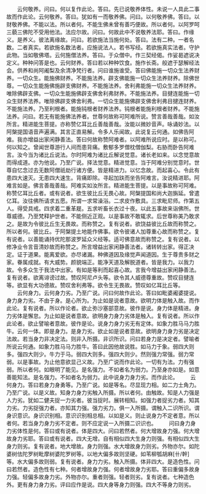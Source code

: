 <!-- { "loadSidebar": true } -->
　　云何敬养。问曰。何以复作此论。答曰。先已说敬养体性。未说一人具此二事故而作此论。云何敬养。答曰。犹如有一而敬养佛。问曰。以何敬养佛。答曰。以财敬养佛。不能以法。所以者何。不能生佛未曾有善巧便故。所以者何。以阿罗呵三藐三佛陀不受用他法。法应尔故。问曰。何故此中不说敬养法耶。答曰。作缘义。是养义。彼法离缘故。问曰。若欲施法当施何处。答曰。法有二种。一者名数。二者真实。若欲施名数法者。应施说法人。若书写经。若欲施真实法者。守护此物。当如敬佛塔。云何施僧法养。答曰。于众僧中。作三契经偈。作娑曷遮说决定义。种种问答是也。云何财养。答曰若以种种饮食。施作长斋。般遮于瑟解经法会。供养和尚阿阇梨及余清净梵行者。问曰谁施谁受。答曰佛能施一切众生法养财养。一切众生。能施佛财养。不能施法养。辟支佛能施一切众生法养财养。除佛世尊。一切众生能施佛施辟支佛财养。不能施法养。舍利弗能施一切众生法养财养。唯除佛辟支佛。一切众生能施佛辟支佛舍利弗财养。不能施法养。目揵连能施一切众生财养法养。唯除佛辟支佛舍利弗。一切众生能施佛辟支佛舍利弗目揵连财养。不能施法养。乃至利根者。能施钝根者财养法养。钝根者能施利根者财养。不能施法养。问曰。若无有能施佛法养者。世尊何故称可阿难所说。赞言善哉善哉。如汝所言。精进能生菩提。亦称赞亿耳比丘善哉善哉。汝能以微妙音声。咏诵妙法。以阿槃提国语音声遍满。其言正直易解。令多人乐闻故。此说复云何通。如佛告阿难。我亦增益出家闲静善法。答曰何故称赞阿难者。以阿难所说应时。是以称可。何以知之。曾闻世尊游行人间而患背痛。敷郁多罗僧枕僧伽梨。右胁而卧告阿难言。汝今当为诸比丘说法。尔时阿难为诸比丘解说觉意。诸长老如来。以念觉意故而得成道。亦为他说。乃至广说。择法觉意。精进觉意。当于阿难分别觉意时。世尊自忆念过去无数阿僧祇劫行诸方便。皆是精进力。以忆念故。而起喜心。令此有患四大速灭。无患四大速生。背痛即除。寻起加趺而坐告阿难言。汝说精进耶。阿难言如是。佛言善哉善哉。阿难实如汝所言。精进能生菩提。以是事故称可阿难。称赞亿耳比丘者。或有说者。欲生彼比丘无畏心故。阿槃提国和尚大迦旃延。曾遣亿耳。汝往佛所请求五愿。所谓一求常澡浴。二求皮作敷具。三求毗尼师。作第五人。得受具戒。四求着二重革屣。五求听畜长衣过十夜。以此五事故来诣佛所。世尊威德。乃至梵释护世者。不能侧近正观。以是事故不敢辄求。后世尊称美乃敢求之。是故为令彼比丘生无畏故。而称赞之。复有说者。欲饶益彼比丘故而称赞之。所以者何。彼比丘。于阿槃提土地能作佛事。欲令彼诸人加尊重心故而称赞之。复有说者。以善能诵持优陀那波罗延众义经等。适可佛意故而称赞之。复有说者。以修净业令言音清妙故而称赞之。所言增益出家闲静善法者。诸转转出家。得正决定。证于道果。能离爱欲。亦尽诸漏。种佛道因及缘觉声闻道因。生于尊贵多财之家。眷属成就。有大威势。颜貌端正。能净天道及解脱道者。皆是我力。以我力故。令多众生于我法中出家。有如是等利而起喜心故。言我今增益出家闲静善法。复有说者。欲离诽谤过故。赞叹阿尼卢头等。欲令其人威德尊重故。赞叹目揵连等。欲显有大功德故。赞叹舍利弗等。欲令生无畏故。赞叹如亿耳比丘等。
　　云何身力。云何身力劣。乃至广说。问曰何故作此论。答曰如毗婆阇婆提说。身力身力劣。不由于身。是心所为。为止如是说者意故。欲明力体是触入故。而作此论。复有说者。所以作论者。欲止弥沙塞部意故。彼作是说。身力体是精进。身力劣体是懈怠。为止如是说者意故。欲明身力身力劣体是触入。复有说者。所以作此论者。欲止譬喻者意故。彼作是论。说身力身力劣无有定体。如象力胜马马力胜牛。云何一体。即是身力。是身力劣。欲止如是说者意故。欲明身力身力劣是决定法故。若当身力非决定法。则非入所摄。非识所识。问曰若身力是决定者。譬喻者所说云何通。如象力胜马马力胜牛。答曰此因他故说胜。如马力于象。弱四大则多。强四大则少。牛力于马。弱四大则多。强四大则少。然则强力常强。弱力常弱。以是事故。为止他意欲显己义故。乃至广说而作此论。一切有为法。力有强弱。所以者何。如眼明了能见。是名强力。不如者名为弱力。乃至身亦如是。如意善能知法。是名强力。不如者名为弱力。此中说身力身力劣。而作此论。
　　云何身力。答曰若身力身勇等。乃至广说。如是等名。尽显现力相。如二力士角力。乃至广说。以是义故。知身力身力劣触入所摄。所以者何。由触故。知是人力强是人力劣。犹如二健夫捉一力劣者。彼当捉时。展转相知。如强力者捉劣力者。知其力劣。力劣捉强力者。亦知其力强。强力劣力。俱一入所摄。谓触入二识所识。谓身识意识。身识识别相。意识识别相总相。以如是义。则止说身力不定者意。所以者何。若当身力身力劣不定者。则不应定说一入所摄二识识也。
　　问曰身力身力劣体性是何。答曰或有说者。体是四大。问曰若然者。何大增故身力强。何大增故身力劣耶。答曰或有说者。四大无增。自有相似四大生身力则强。有相似四大生身力则劣。复有说者。地大增故。身力则强。水大增故身力则劣。外物亦尔。如陀婆树佉陀罗树毗摩树婆陀罗树等。以地大偏多故则坚硬。如苇柳瓠胡麻[卄/幹]等。水大偏多故则弱。复有说者。身力力劣。触入所摄。体非四大。是造色性。问曰若然者。造色性有七种。何者增故身力强。何者增故身力劣耶。答曰重偏多故身力强。轻偏多故身力劣。外物亦尔。重者则强。轻者则劣。复有说者。七种造色外。更有身力身力劣。评曰应作是说。四大身等身力则强。四大不等身力则劣。
